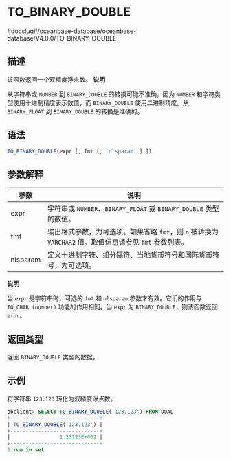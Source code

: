 TO_BINARY_DOUBLE 
=====================================
#docslug#/oceanbase-database/oceanbase-database/V4.0.0/TO_BINARY_DOUBLE


描述 
-----------------------

该函数返回一个双精度浮点数。
**说明**



从字符串或 `NUMBER` 到 `BINARY_DOUBLE` 的转换可能不准确，因为 `NUMBER` 和字符类型使用十进制精度表示数值，而 `BINARY_DOUBLE` 使用二进制精度。从 `BINARY_FLOAT` 到 `BINARY_DOUBLE` 的转换是准确的。

语法 
-----------------------

```sql
TO_BINARY_DOUBLE(expr [, fmt [, 'nlsparam' ] ])
```



参数解释 
-------------------------



|    参数    |                                 说明                                 |
|----------|--------------------------------------------------------------------|
| expr     | 字符串或 `NUMBER`、`BINARY_FLOAT` 或 `BINARY_DOUBLE` 类型的数值。              |
| fmt      | 输出格式参数，为可选项。如果省略 `fmt`，则 `n` 被转换为 `VARCHAR2` 值。取值信息请参见 `fmt` 参数列表。 |
| nlsparam | 定义十进制字符、组分隔符、当地货币符号和国际货币符号，为可选项。                                   |


**说明**



当 `expr` 是字符串时，可选的 `fmt` 和 `nlsparam` 参数才有效。它们的作用与 `TO_CHAR (number)` 功能的作用相同。当 `expr` 为 `BINARY_DOUBLE`，则该函数返回 `expr`。

返回类型 
-------------------------

返回 `BINARY_DOUBLE` 类型的数据。

示例 
-----------------------

将字符串 `123.123` 转化为双精度浮点数。

```sql
obclient> SELECT TO_BINARY_DOUBLE('123.123') FROM DUAL;
+-----------------------------+
| TO_BINARY_DOUBLE('123.123') |
+-----------------------------+
|                1.23123E+002 |
+-----------------------------+
1 row in set
```



